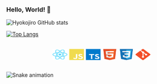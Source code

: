 ### Hello, World! 🤙
![Hyokojiro GitHub stats](https://github-readme-stats.vercel.app/api?username=JonathanSaan&show_icons=true&theme=radical)

[![Top Langs](https://github-readme-stats.vercel.app/api/top-langs/?username=JonathanSaan&layout=compact)](https://github.com/JonathanSaan/JonathanSaan)
<div align="center" valign="top"><br>
  <img align="center" alt="React" height="30" width="40" src="https://raw.githubusercontent.com/devicons/devicon/master/icons/react/react-original.svg">
  <img align="center" alt="Js" height="30" width="40" src="https://raw.githubusercontent.com/devicons/devicon/master/icons/javascript/javascript-plain.svg">
  <img align="center" alt="Ts" height="30" width="40" src="https://raw.githubusercontent.com/devicons/devicon/master/icons/typescript/typescript-plain.svg">
  <img align="center" alt="HTML" height="30" width="40" src="https://raw.githubusercontent.com/devicons/devicon/master/icons/html5/html5-original.svg">
  <img align="center" alt="CSS" height="30" width="40" src="https://raw.githubusercontent.com/devicons/devicon/master/icons/css3/css3-original.svg">
  <img align="center" alt="git" height="30" width="40" src="https://raw.githubusercontent.com/devicons/devicon/master/icons/git/git-original.svg">
</div><br>

![Snake animation](https://github.com/JonathanSaan/JonathanSaan/blob/output/github-contribution-grid-snake.svg)
